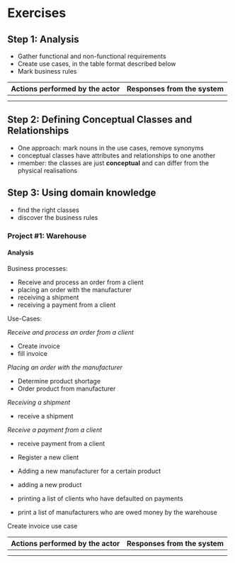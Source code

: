 # Exercises

## Step 1: Analysis

- Gather functional and non-functional requirements
- Create use cases, in the table format described below
- Mark business rules

| Actions performed by the actor | Responses from the system |
|--------------------------------|---------------------------|
|                                |                           |
|                                |                           |


## Step 2: Defining Conceptual Classes and Relationships
- One approach: mark nouns in the use cases, remove synonyms
- conceptual classes have attributes and relationships to one another
- rmember: the classes are just **conceptual** and can differ from the physical realisations

## Step 3: Using domain knowledge
- find the right classes
- discover the business rules


### Project #1: Warehouse

#### Analysis

Business processes:

- Receive and process an order from a client
- placing an order with the manufacturer
- receiving a shipment
- receiving a payment from a client

Use-Cases:

*Receive and process an order from a client*

- Create invoice
- fill invoice

*Placing an order with the manufacturer*

- Determine product shortage
- Order product from manufacturer

*Receiving a shipment*

- receive a shipment

*Receive a payment from a client*

- receive payment from a client

- Register a new client
- Adding a new manufacturer for a certain product
- adding a new product
- printing a list of clients who have defaulted on payments
- print a list of manufacturers who are owed money by the warehouse

Create invoice use case

| Actions performed by the actor | Responses from the system |
|--------------------------------|---------------------------|
|                                |                           |
|                                |                           |


